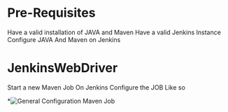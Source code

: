# Pre-Requisites
Have a valid installation of JAVA and Maven 
Have a valid Jenkins Instance
Configure JAVA And Maven on Jenkins
# JenkinsWebDriver
Start a new Maven Job On Jenkins
Configure the JOB Like so

*![General Configuration Maven Job](https://imgur.com/v48AVkB?raw=true "Title")





